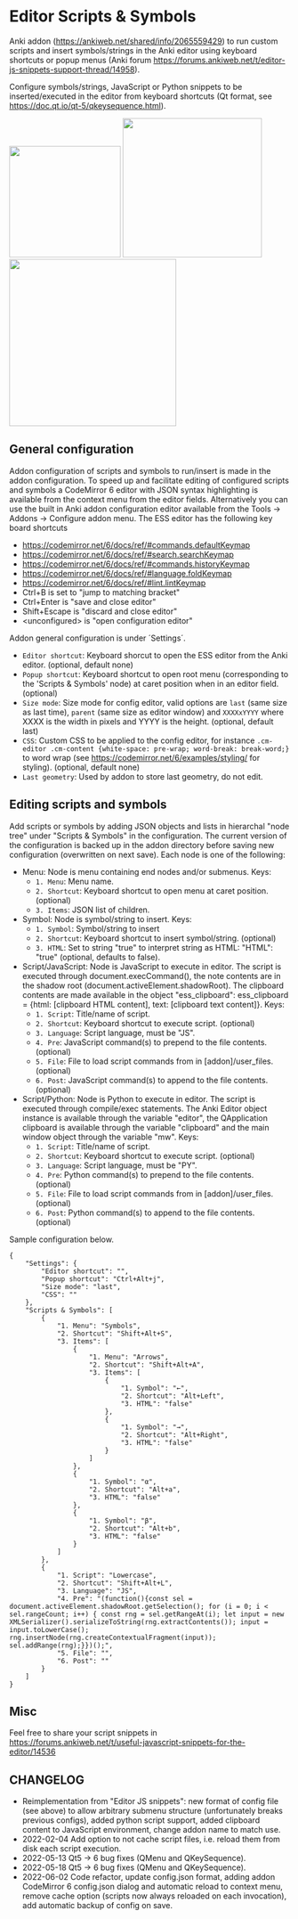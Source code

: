 # Editor Scripts & Symbols
Anki addon (https://ankiweb.net/shared/info/2065559429) to run custom scripts and insert symbols/strings in the Anki editor using keyboard shortcuts or popup menus (Anki forum https://forums.ankiweb.net/t/editor-js-snippets-support-thread/14958).

Configure symbols/strings, JavaScript or Python snippets to be inserted/executed in the editor from keyboard shortcuts (Qt format, see https://doc.qt.io/qt-5/qkeysequence.html).

<img src="https://aws1.discourse-cdn.com/standard11/uploads/anki2/original/2X/e/e0a25dd14a1fc50f0f868ff38698913a42a71b99.png" height="200">
<img src="https://aws1.discourse-cdn.com/standard11/uploads/anki2/original/2X/b/b1cd176578f2ea2549c111e525e7a39719c58c18.png" height="250">
<img src="https://aws1.discourse-cdn.com/standard11/uploads/anki2/original/2X/1/18a683d2c9fa656bce473a884611b2550e93bed4.png" height="300">

## General configuration
Addon configuration of scripts and symbols to run/insert is made in the addon configuration. To speed up and facilitate editing of configured scripts and symbols a CodeMirror 6 editor with JSON syntax highlighting is available from the context menu from the editor fields. Alternatively you can use the built in Anki addon configuration editor available from the Tools → Addons → Configure addon menu. The ESS editor has the following key board shortcuts
- https://codemirror.net/6/docs/ref/#commands.defaultKeymap
- https://codemirror.net/6/docs/ref/#search.searchKeymap
- https://codemirror.net/6/docs/ref/#commands.historyKeymap
- https://codemirror.net/6/docs/ref/#language.foldKeymap
- https://codemirror.net/6/docs/ref/#lint.lintKeymap
- Ctrl+B is set to "jump to matching bracket"
- Ctrl+Enter is "save and close editor"
- Shift+Escape is "discard and close editor"
- &lt;unconfigured&gt; is "open configuration editor"

Addon general configuration is under ´Settings´.
- `Editor shortcut`: Keyboard shorcut to open the ESS editor from the Anki editor. (optional, default none)
- `Popup shortcut`: Keyboard shortcut to open root menu (corresponding to the 'Scripts & Symbols' node) at caret position when in an editor field. (optional)
- `Size mode`: Size mode for config editor, valid options are `last` (same size as last time), `parent` (same size as editor window) and `XXXXxYYYY` where XXXX is the width in pixels and YYYY is the height. (optional, default last)
- `CSS`: Custom CSS to be applied to the config editor, for instance `.cm-editor .cm-content {white-space: pre-wrap; word-break: break-word;}` to word wrap (see https://codemirror.net/6/examples/styling/ for styling). (optional, default none)
- `Last geometry`: Used by addon to store last geometry, do not edit.

## Editing scripts and symbols
Add scripts or symbols by adding JSON objects and lists in hierarchal "node tree" under "Scripts & Symbols" in the configuration. The current version of the configuration is backed up in the addon directory before saving new configuration (overwritten on next save). Each node is one of the following:

- Menu: Node is menu containing end nodes and/or submenus. Keys:
	- `1. Menu`: Menu name.
	- `2. Shortcut`: Keyboard shortcut to open menu at caret position. (optional)
	- `3. Items`: JSON list of children.
- Symbol: Node is symbol/string to insert. Keys:
    - `1. Symbol`: Symbol/string to insert
    - `2. Shortcut`: Keyboard shortcut to insert symbol/string. (optional)
    - `3. HTML`: Set to string "true" to interpret string as HTML: "HTML": "true" (optional, defaults to false).
- Script/JavaScript: Node is JavaScript to execute in editor. The script is executed through document.execCommand(), the note contents are in the shadow root (document.activeElement.shadowRoot). The clipboard contents are made available in the object "ess_clipboard": ess_clipboard = {html: [clipboard HTML content], text: [clipboard text content]}. Keys:
	- `1. Script`: Title/name of script.
	- `2. Shortcut`: Keyboard shortcut to execute script. (optional)
	- `3. Language`: Script language, must be "JS".
	- `4. Pre`: JavaScript command(s) to prepend to the file contents. (optional)
	- `5. File`: File to load script commands from in [addon]/user_files. (optional)
	- `6. Post`: JavaScript command(s) to append to the file contents. (optional)
- Script/Python: Node is Python to execute in editor. The script is executed through compile/exec statements. The Anki Editor object instance is available through the variable "editor", the QApplication clipboard is available through the variable "clipboard" and the main window object through the variable "mw". Keys:
    - `1. Script`: Title/name of script.
	- `2. Shortcut`: Keyboard shortcut to execute script. (optional)
    - `3. Language`: Script language, must be "PY".
    - `4. Pre`: Python command(s) to prepend to the file contents. (optional)
    - `5. File`: File to load script commands from in [addon]/user_files. (optional)
    - `6. Post`: Python command(s) to append to the file contents. (optional)

Sample configuration below.
<pre><code>{
	"Settings": {
		"Editor shortcut": "",
		"Popup shortcut": "Ctrl+Alt+j",
		"Size mode": "last",
		"CSS": ""
	},
	"Scripts & Symbols": [
		{
			"1. Menu": "Symbols",
			"2. Shortcut": "Shift+Alt+S",
			"3. Items": [
				{
					"1. Menu": "Arrows",
					"2. Shortcut": "Shift+Alt+A",
					"3. Items": [
						{
							"1. Symbol": "←",
							"2. Shortcut": "Alt+Left",
							"3. HTML": "false"
						},
						{
							"1. Symbol": "→",
							"2. Shortcut": "Alt+Right",
							"3. HTML": "false"
						}
					]
				},
				{
					"1. Symbol": "α",
					"2. Shortcut": "Alt+a",
					"3. HTML": "false"
				},
				{
					"1. Symbol": "β",
					"2. Shortcut": "Alt+b",
					"3. HTML": "false"
				}
			]
		},
		{
			"1. Script": "Lowercase",
			"2. Shortcut": "Shift+Alt+L",
			"3. Language": "JS",
			"4. Pre": "(function(){const sel = document.activeElement.shadowRoot.getSelection(); for (i = 0; i < sel.rangeCount; i++) { const rng = sel.getRangeAt(i); let input = new XMLSerializer().serializeToString(rng.extractContents()); input = input.toLowerCase(); rng.insertNode(rng.createContextualFragment(input)); sel.addRange(rng);}})();",
			"5. File": "",
			"6. Post": ""
		}
	]
}</code></pre>

## Misc
Feel free to share your script snippets in https://forums.ankiweb.net/t/useful-javascript-snippets-for-the-editor/14536

## CHANGELOG
- Reimplementation from "Editor JS snippets": new format of config file (see above) to allow arbitrary submenu structure (unfortunately breaks previous configs), added python script support, added clipboard content to JavaScript environment, change addon name to match use.
- 2022-02-04 Add option to not cache script files, i.e. reload them from disk each script execution.
- 2022-05-13 Qt5 → 6 bug fixes (QMenu and QKeySequence).
- 2022-05-18 Qt5 → 6 bug fixes (QMenu and QKeySequence).
- 2022-06-02 Code refactor, update config.json format, adding addon CodeMirror 6 config.json dialog and automatic reload to context menu, remove cache option (scripts now always reloaded on each invocation), add automatic backup of config on save.